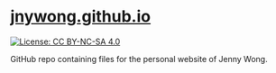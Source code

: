# [jnywong.github.io](jnywong.github.io)

[![License: CC BY-NC-SA 4.0](https://img.shields.io/badge/License-CC_BY--NC--SA_4.0-lightgrey.svg)](https://creativecommons.org/licenses/by-nc-sa/4.0/)

GitHub repo containing files for the personal website of Jenny Wong.